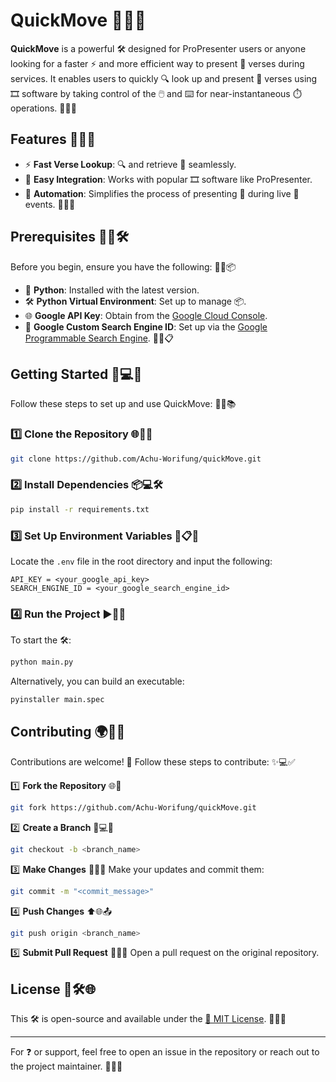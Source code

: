 # QuickMove 🎉✨🌟

**QuickMove** is a powerful 🛠️ designed for ProPresenter users or anyone looking for a faster ⚡ and more efficient way to present 📖 verses during services. It enables users to quickly 🔍 look up and present 📖 verses using 🎞️ software by taking control of the 🖱️ and ⌨️ for near-instantaneous ⏱️ operations. 🌟✨🔥

## Features 🎯💡✅
- ⚡ **Fast Verse Lookup**: 🔍 and retrieve 📖 seamlessly.
- 🔗 **Easy Integration**: Works with popular 🎞️ software like ProPresenter.
- 🤖 **Automation**: Simplifies the process of presenting 📖 during live 🎤 events. 🚀💬🎵

## Prerequisites 📝🔧🛠️
Before you begin, ensure you have the following: 🎯✨📦

- 🐍 **Python**: Installed with the latest version.
- 🛠️ **Python Virtual Environment**: Set up to manage 📦.
- 🌐 **Google API Key**: Obtain from the [Google Cloud Console](https://console.cloud.google.com/).
- 🔎 **Google Custom Search Engine ID**: Set up via the [Google Programmable Search Engine](https://programmablesearchengine.google.com/about/). 🌟🔑📋

## Getting Started 🚀💻🎉
Follow these steps to set up and use QuickMove: 🌟✨📚

### 1️⃣ Clone the Repository 🌐📂🔧
```bash
git clone https://github.com/Achu-Worifung/quickMove.git
```

### 2️⃣ Install Dependencies 📦💻🛠️
```bash
pip install -r requirements.txt
```

### 3️⃣ Set Up Environment Variables 🔐📋🌟
Locate the `.env` file in the root directory and input the following:
```
API_KEY = <your_google_api_key>
SEARCH_ENGINE_ID = <your_google_search_engine_id>
```

### 4️⃣ Run the Project ▶️🔧🎉
To start the 🛠️:
```bash
python main.py
```

Alternatively, you can build an executable:
```bash
pyinstaller main.spec
```

## Contributing 🌍🤝💡
Contributions are welcome! 🎉 Follow these steps to contribute: ✨💻✅

1️⃣ **Fork the Repository** 🌐📂
   ```bash
   git fork https://github.com/Achu-Worifung/quickMove.git
   ```

2️⃣ **Create a Branch** 🌱💻🔧
   ```bash
   git checkout -b <branch_name>
   ```

3️⃣ **Make Changes** 🔄✨💡
   Make your updates and commit them:
   ```bash
   git commit -m "<commit_message>"
   ```

4️⃣ **Push Changes** ⬆️🌐📤
   ```bash
   git push origin <branch_name>
   ```

5️⃣ **Submit Pull Request** 📨✨✅
   Open a pull request on the original repository.

## License 📜🛠️🌐
This 🛠️ is open-source and available under the [📜 MIT License](LICENSE). 🌟✨📘

---
For ❓ or support, feel free to open an issue in the repository or reach out to the project maintainer. 💬✨📞

